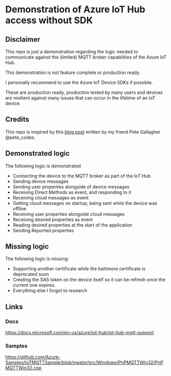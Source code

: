 ﻿# Demonstration of Azure IoT Hub access without SDK

## Disclaimer

This repo is just a demonstration regarding the logic needed to communicate against the (limited) MQTT broker capabilities of the Azure IoT Hub.

This demonstration is not feature complete or production ready.

I personally recommend to use the Azure IoT Device SDKs if possible. 

These are production ready, production tested by many users and devices are resilient against many issues that can occur in the lifetime of an IoT device.

## Credits

This repo is inspired by this [blog post](https://www.petecodes.co.uk/connecting-a-raspberry-pi-pico-w-to-microsoft-azure-iot-hub-using-micropython-and-mqtt/) written by my friend Pete Gallagher @pete_codes.

## Demonstrated logic

The following logic is demonstrated

- Connecting the device to the MQTT broker as part of the IoT Hub
- Sending device messages
- Sending user properties alongside of device messages
- Receiving Direct Methods as event, and responding to it
- Receiving cloud messages as event
- Getting cloud messages on startup, being sent while the device was offline
- Receiving user properties alongside cloud messages
- Receiving desired properties as event
- Reading desired properties at the start of the application
- Sending Reported properties

## Missing logic

The following logic is missing:

- Supporting another certificate while the baltimore certificate is deprecated soon
- Creating the SAS token on the device itself so it can be refresh once the current one expires.
- Everything else I forgot to research

## Links

### Docs

https://docs.microsoft.com/en-us/azure/iot-hub/iot-hub-mqtt-support

### Samples

https://github.com/Azure-Samples/IoTMQTTSample/blob/master/src/Windows/PnPMQTTWin32/PnPMQTTWin32.cpp
